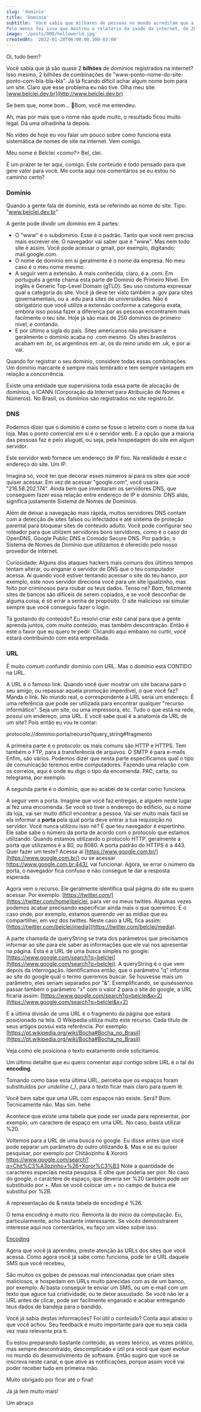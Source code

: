 ```yaml
---
slug: 'dominio'
title: 'Dominio'
subtitle: 'Você sabia que milhares de pessoas no mundo acreditam que a _Internet_ **é** o _Facebook_?
Pelo menos foi isso que mostrou o relatório da saúde da internet, de 2017, criado pela Mozilla. Só no Brasil, 55% dos entrevistados pensavam assim.'
image: '/posts/000/helloworld.jpg'
createdAt: '2022-01-28T06:00:00.300-03:00'
---
```


Oi, tudo bem?

Você sabia que já são quase 2 **bilhões** de domínios registrados na internet? Isso mesmo, 2 bilhões de combinações de "www-ponto-nome-do-site-ponto-com-bla-bla-bla". Já tá ficando difícil achar algum nome bom para um site. Claro que esse problema eu não tive. Olha meu site: [www.belclei.dev.br](http://www.belclei.dev.br)

Se bem que, nome bom... 🤔Bom, você me entendeu.

Ah, mas por mais que o nome não ajude muito, o resultado ficou muito legal. Dá uma olhadinha lá depois.

No vídeo de hoje eu vou falar um pouco sobre como funciona esta sistemática de nomes de site na internet. Vem comigo.

Meu nome é Belclei _<como?>_ Bel, clei.

É um prazer te ter aqui, comigo. Este conteúdo é todo pensado para que gere valor para você. Me conta aqui nos comentários se eu estou no caminho certo?

### Domínio

Quando a gente fala de domínio, está se referindo ao nome do site. Tipo: "www.belclei.dev.br"

A gente pode dividir um domínio em 4 partes:

- O "www" é o subdomínio. Esse é o padrão. Tanto que você nem precisa mais escrever ele. O navegador vai saber que é "www". Mas nem todo site é assim. Você pode acessar o gmail, por exemplo, digitando: mail.google.com.
- O nome de domínio em sí geralmente é o nome da empresa. No meu caso é o meu nome mesmo.
- A seguir vem a extensão. A mais conhecida, claro, é a .com. Em português a gente chama esta parte de Domínio de Primeiro Nível. Em inglês é Generic Top-Level Domain (gTLD). Seu uso costuma expressar qual a categoria do site. Você já deve ter visto também a .gov para sites governamentais, ou a .edu para sites de universidades. Não é obrigatório que você utilize a extensão conforme a categoria exata, embora isso possa fazer a diferença par as pessoas encontrarem mais facilmente o teu site. Hoje já são mais de 250 domínios de primeiro nível, e contando.
- E por último a sigla do país. Sites americanos não precisam e geralmente o domínio acaba no .com mesmo. Os sites brasileiros acabam em .br, os argentinos em .ar, os do reino unido em .uk, e por aí vai.

Quando for registrar o seu domínio, considere todas essas combinações. Um domínio marcante é sempre mais lembrado e tem sempre vantagem em relação a concorrência.

Existe uma entidade que supervisiona toda essa parte de alocação de domínios, o ICANN (Corporação da Internet para Atribuição de Nomes e Números). No Brasil, os domínios são registrados no site registro.br.

### DNS

Podemos dizer que o domínio é como se fosse o letreiro com o nome da tua loja. Mas o ponto comercial em sí é o servidor web. E a opção que a maioria das pessoas faz é pelo aluguél, ou seja, pela hospedagem do site em algum servidor.

Este servidor web fornece um endereço de IP fixo. Na realidade é esse o endereço do site. Um IP.

Imagina só, você ter que decorar esses números aí para os sites que você quiser acessar. Em vez de acessar "google.com", você usaria "216.58.202.174". Ainda bem que inventaram os servidores DNS, que conseguem fazer essa relação entre endereço de IP e domínio. DNS aliás, significa justamente Sistema de Nomes de Domínios.

Além de deixar a navegação mais rápida, muitos servidores DNS contam com a detecção de sites falsos ou infectados e até sistema de proteção parental para bloquear sites de conteúdo adulto. Você pode configurar seu roteador para que utilizem servidores bons servidores, como é o caso do OpenDNS, Google Public DNS e Comodo Secure DNS. Por padrão, o Sistema de Nomes de Domínio que utilizamos é oferecido pelo nosso provedor de internet.

Curiosidade: Alguns dos ataques hackers mais comuns dos últimos tempos tentam alterar, ou enganar o servidor de DNS que o teu computador acessa. Aí quando você estiver tentando acessar o site do teu banco, por exemplo, este novo servidor direciona você para um site igualzinho, mas feito por criminosos para roubar os teus dados. Tenso né? Bom, felizmente sites de bancos são difíceis de serem copiados, e se você desconfiar de alguma coisa, é só errar a senha de propósito. O site malicioso vai simular sempre que você conseguiu fazer o login.

Tá gostando do conteúdo? Eu resolvi criar este canal para que a gente aprenda juntos, com muito conteúdo, mas também descontração. Então é este o favor que eu quero te pedir. Clicando aqui embaixo no curtir, você estará contribuindo com esta empreitada.

### URL

É muito comum confundir domínio com URL. Mas o domínio está CONTIDO na URL.

A URL é o famoso link. Quando você quer mostrar um site bacana para o seu amigo, ou repassar aquela promoção imperdível, o que você faz? Manda o link. No mundo real, o correspondente à URL seria um endereço. É uma referência que pode ser utilizada para encontrar qualquer "recurso informático". Seja um site, ou uma impressora, etc. Tudo o que está na rede, possui um endereço, uma URL. E você sabe qual é a anatomia da URL de um site? Pois então eu vou te contar:

protocolo://dominio:porta/recurso?query_string#fragmento

A primeira parte é o _protocolo_: os mais comuns são HTTP e HTTPS. Tem também o FTP, para a transferência de arquivos. O SMTP é para e-mails. Enfim, são vários. Podemos dizer que nesta parte especificamos qual o tipo de comunicação teremos entre computadores. Fazendo uma relação com os correios, aqui é onde eu digo o tipo da encomenda. PAC, carta, ou telegrama, por exemplo.

A segunda parte é o domínio, que eu acabei de te contar como funciona.

A seguir vem a porta. Imagine que você faz entregas, e alguém neste lugar aí fez uma encomenda. Se você só tiver o endereço do edifício, ou o nome da loja, vai ser muito difícil encontrar a pessoa. Vai ser muito mais fácil se ela informar a **porta** pela qual porta deve entrar a tua requisição no servidor. Você nunca utilizou isso né? É que teu navegador é espertinho. Ele sabe sabe o número da porta de acordo com o protocolo que estamos utilizando. Quando estamos utilizando o protocolo HTTP, geralmente a porta que utilizamos é a 80, ou 8080. A porta padrão do HTTPS é a 443. Quer fazer um teste? Acessa aí [https://www.google.com.br/](https://www.google.com.br/) ou se acessar https://www.google.com.br:443/, vai funcionar. Agora, se errar o número da porta, o navegador fica confuso e não consegue te dar a resposta esperada.

Agora vem o recurso. Ele geralmente identifica qual página do site eu quero acessar. Por exemplo: [https://twitter.com/](https://twitter.com/home)belclei, para ver os meus twittes. Algumas vezes podemos acabar precisando especificar ainda mais o que queremos. É o caso onde, por exemplo, estamos querendo ver as mídias que eu compartilhei, em vez dos twittes. Neste caso a URL fica assim: [https://twitter.com/belclei/media](https://twitter.com/belclei/media).

A parte chamada de queryString se trata dos parâmetros que precisamos informar ao site para ele saber as informações que ele vai nos apresentar na página. Esta é a URL de uma busca simples no google: [https://www.google.com/search?q=belclei](https://www.google.com/search?q=belclei). A queryString é o que vem depois da interrogação. Identificamos então, que o parâmetro "q" informa ao site do google qual o termo queremos buscar. Se houvesse mais um parâmetro, eles seriam separados por "&". Exemplificando, se quiséssemos passar também o parâmetro "x" com o valor 2 para o site do google, a URL ficaria assim: [https://www.google.com/search?q=belclei&x=2](https://www.google.com/search?q=belclei&x=2)

E a última divisão de uma URL é o fragmento da página que estará posicionado na tela. O Wikipedia utiliza muito este recurso. Cada título de seus artigos possui esta referência. Por exemplo: [https://pt.wikipedia.org/wiki/Bocha#Bocha_no_Brasil](https://pt.wikipedia.org/wiki/Bocha#Bocha_no_Brasil)

Veja como ele posiciona o texto exatamente onde solicitamos.

Um último detalhe que eu quero comentar aqui contigo sobre URL é o tal do **encoding**.

Tomando como base esta última URL, perceba que os espaços foram substituídos por _undeline (\_)_, para o texto ficar mais claro para quem lê.

Você bem sabe que uma URL com espaços não existe. Será? Bom. Tecnicamente não. Mas sim. hehe

Acontece que existe uma tabela que pode ser usada para representar, por exemplo, um caractere de espaço em uma URL. No caso, basta utilizar %20.

Voltemos para a URL de uma busca no google. Eu disse antes que você pode separar um parâmetro do outro utilizando &. Mas e se eu quiser pesquisar, por exemplo por Chitãozinho & Xororó https://www.google.com/search?q=Chit%C3%A3ozinho+%26+Xoror%C3%B3
Note a quantidade de caracteres especiais nesta pesquisa. E olhe que poderia ser pior. No caso do google, o caractere de espaço, que deveria ser %20 também pode ser substituido por +. Mas se você colocar um + no campo de busca ele substitui por %2B.

A representação de & nesta tabela de encoding é %26.

O tema encoding é muito rico. Remonta lá do início da computação. Eu, particularmente, acho bastante interessante. Se vocês demonstrarem interesse aqui nos comentários, eu faço um vídeo sobre isso.

[Encoding](https://www.notion.so/Encoding-1e08ca5efb774045b12f933992cc28ad)

Agora que você já aprendeu, preste atenção às URLs dos sites que você acessa. Como agora você já sabe como funciona, pode ler a URL daquele SMS que você recebeu,

São muitos os golpes de pessoas mal intencionadas que criam sites maliciosos, e hospedam em URLs muito parecidas com as de um banco, por exemplo. Aí basta conseguir te enviar um SMS, ou um e-mail com um texto que aguce tua criatividade, ou te deixe assustado. Se você não ler a URL antes de clicar, pode ser facilmente enganado e acabar entregando teus dados de bandeja para o bandido.

Você já sabia destas informações? Foi útil o conteúdo? Conta aqui abaixo o que você achou. Seu feedback é muito importante para que eu seja cada vez mais relevante pra ti.

Eu estou preparando bastante conteúdo, as vezes teórico, as vezes prático, mas sempre descontraído, descomplicado e útil pra você que quer evoluir no mundo do desenvolvimento de software. Então sugiro que você se inscreva neste canal, e que ative as notificações, porque assim você vai poder receber tudo em primeira mão.

Muito obrigado por ficar até o final!

Já já tem muito mais!

Um abraço
